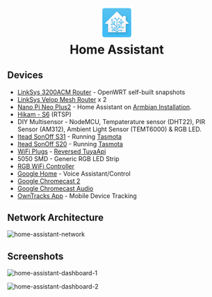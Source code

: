 <h1 align="center">
  <a href="https://github.com/iganeshk/home-assistant-config/" title="Home Assistant Config">
    <img alt="Home Assistant Config" src="https://github.com/iganeshk/home-assistant-config/raw/master/ha_logo.png" width="15%"/>
  </a>
  <br />
  Home Assistant
</h1>

## Devices

* [LinkSys 3200ACM Router](https://www.linksys.com/us/support-product?pid=01t340000046sOsAAI) - OpenWRT self-built snapshots
* [LinkSys Velop Mesh Router](https://www.linksys.com/us/p/P-WHW0302B/) x 2
* [Nano Pi Neo Plus2](http://www.friendlyarm.com/index.php?route=product/product&product_id=196&search=NanoPi&description=true&category_id=0&sub_category=true&sort=p.price&order=DESC) - Home Assistant on [Armbian Installation](https://www.home-assistant.io/docs/installation/armbian/).
* [Hikam - S6](https://www.amazon.com/HiKam-S6-Intelligent-Detection-Recording/dp/B075MDZWZH) (RTSP)
* DIY Multisensor - NodeMCU, Tempaterature sensor (DHT22), PIR Sensor (AM312), Ambient Light Sensor (TEMT6000) & RGB LED.
* [Itead SonOff S31](https://www.itead.cc/sonoff-s31.html) - Running [Tasmota](https://github.com/arendst/Sonoff-Tasmota) 
* [Itead SonOff S20](https://www.itead.cc/smart-socket.html) - Running [Tasmota](https://github.com/arendst/Sonoff-Tasmota) 
* [WiFi Plugs](https://www.amazon.com/gp/product/B075XL3DRD/) - [Reversed TuyaApi](https://github.com/codetheweb/tuyapi/blob/master/docs/SETUP.md)
* 5050 SMD - Generic RGB LED Strip
* [RGB WiFi Controller](https://www.amazon.com/gp/product/B077Q2K1TJ)
* [Google Home](https://store.google.com/product/google_home) - Voice Assistant/Control
* [Google Chromecast 2](https://store.google.com/product/chromecast_2015)
* [Google Chromecast Audio](https://store.google.com/us/product/chromecast_audio)
* [OwnTracks App](http://owntracks.org) - Mobile Device Tracking

## Network Architecture
![home-assistant-network](https://iganesh.com/ha_config/ha_network_arch.png)

## Screenshots

![home-assistant-dashboard-1](https://iganesh.com/ha_config/hass_lovelace_pg1.png?v3)

![home-assistant-dashboard-2](https://iganesh.com/ha_config/hass_lovelace_pg2.png?v3)
